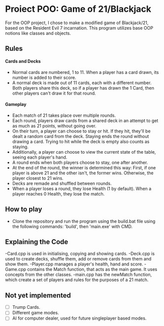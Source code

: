 # Proiect POO: Game of 21/Blackjack

For the OOP project, I chose to make a modified game of Blackjack/21, based on the Resident Evil 7 incarnation. This program utilizes base OOP notions like classes and objects.

## Rules

#### Cards and Decks

- Normal cards are numbered, 1 to 11. When a player has a card drawn, its number is added to their score.
- A normal deck is made out of 11 cards, each with a different number. Both players share this deck, so if a player has drawn the 1 Card, then other players can't draw it for that round.

#### Gameplay

- Each match of 21 takes place over multiple rounds.
- Each round, players draw cards from a shared deck in an attempt to get as much as 21 points, without going over.
- On their turn, a player can choose to stay or hit. If they hit, they'll be dealt a random card from the deck. Staying ends the round without drawing a card. Trying to hit while the deck is empty also counts as staying.
- Additionally, a player can choose to view the current state of the table, seeing each player's hand.
- A round ends when both players choose to stay, one after another.
- At the end of the round, the winner is determined this way: First, if one player is above 21 and the other isn't, the former wins. Otherwise, the player closest to 21 wins.
- Decks are remade and shuffled between rounds.
- When a player loses a round, they lose Health (1 by default). When a player reaches 0 Health, they lose the match.

## How to play

- Clone the repository and run the program using the build.bat file using the following commands: 'build', then 'main.exe' with CMD.

## Explaining the Code

-Card.cpp is used in initialising, copying and showing cards.
-Deck.cpp is used to create decks, shuffle them, add or remove cards from them and show them.
-Player.cpp manages a player's health, hand and score.
-Game.cpp contains the Match function, that acts as the main game. It uses concepts from the other classes.
-main.cpp has the newMatch function, which create a set of players and rules for the purposes of a 21 match.

## Not yet implemented
- [ ] Trump Cards.
- [ ] Different game modes.
- [ ] AI for computer dealer, used for future singleplayer based modes.
